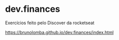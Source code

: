 # dev.finances
 Exercícios feito pelo Discover da rocketseat

https://brunolomba.github.io/dev.finances/index.html
